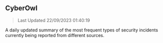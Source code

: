 ## CyberOwl 
> Last Updated 22/09/2023 01:40:19 


A daily updated summary of the most frequent types of security incidents currently being reported from different sources.

